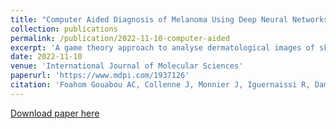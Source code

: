 ```yaml
---
title: "Computer Aided Diagnosis of Melanoma Using Deep Neural Networks and Game Theory: Application on Dermoscopic Images of Skin Lesions"
collection: publications
permalink: /publication/2022-11-10-computer-aided
excerpt: 'A game theory approach to analyse dermatological images of skin lesions.'
date: 2022-11-10
venue: 'International Journal of Molecular Sciences'
paperurl: 'https://www.mdpi.com/1937126'
citation: 'Foahom Gouabou AC, Collenne J, Monnier J, Iguernaissi R, Damoiseaux J-L, Moudafi A, Merad D. &quot;Computer Aided Diagnosis of Melanoma Using Deep Neural Networks and Game Theory: Application on Dermoscopic Images of Skin Lesions.&quot; <i>International Journal of Molecular Sciences. 2022; 23(22)</i>'
---
```


[Download paper here](http://academicpages.github.io/files/paper1.pdf)
